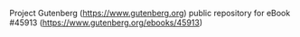 Project Gutenberg (https://www.gutenberg.org) public repository for eBook #45913 (https://www.gutenberg.org/ebooks/45913)
